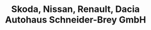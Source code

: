 ---
title: "Skoda, Nissan, Renault, Dacia Autohaus Schneider-Brey GmbH"
url: /arnstadt/skoda-nissan-renault-dacia-autohaus-schneider-brey-gmbh-am-luetzer-feld/
shop: Autohaus
---